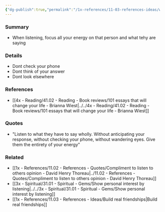 ```yaml
---
{"dg-publish":true,"permalink":"/1x-references/11-03-references-ideas/when-you-listen-to-people-listen-fully/"}
---
```



### Summary
- When listening, focus all your energy on that person and what tehy are saying

### Details
 - Dont check your phone
- Dont think of your answer
- Dont look elsewhere

### References
- [[4x - Reading/41.02 - Reading - Book reviews/101 essays that will change your life - Brianna Wiest\|../../4x - Reading/41.02 - Reading - Book reviews/101 essays that will change your life - Brianna Wiest]] 

### Quotes
- "Listen to what they have to say wholly. Without anticipating your response, without checking your phone, without wandering eyes. Give them the entirety of your energy"

### Related
- [[1x - References/11.02 - References - Quotes/Compliment to listen to others opinion - David Henry Thoreau\|../11.02 - References - Quotes/Compliment to listen to others opinion - David Henry Thoreau]]
- [[3x - Spiritual/31.01 - Spiritual - Gems/Show personal interest by listening\|../../3x - Spiritual/31.01 - Spiritual - Gems/Show personal interest by listening]]
- [[1x - References/11.03 - References - Ideas/Build real friendships\|Build real friendships]]
